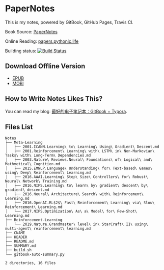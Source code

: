 # PaperNotes

This is my notes, powered by GitBook, GitHub Pages, Travis CI.

Book Source: [PaperNotes](https://github.com/the0demiurge/PaperNotes)

Online Reading: [papers.pythonic.life](https://papers.pythonic.life)

Building status: [![Build Status](https://www.travis-ci.com/the0demiurge/PaperNotes.svg?branch=master)](https://www.travis-ci.com/the0demiurge/PaperNotes)

## Download Offline Version

- [EPUB](https://raw.githubusercontent.com/the0demiurge/PaperNotes/gh-pages/books/PaperNotes.epub)
- [MOBI](https://raw.githubusercontent.com/the0demiurge/PaperNotes/gh-pages/books/PaperNotes.mobi)

## How to Write Notes Likes This?

You can read my blog: [最好的电子笔记本：GitBook + Typora](https://the0demiurge.blogspot.jp/2018/02/gitbooktypora.html).

## Files List


```
Notes
├── Meta-Learning
│   ├── 2001.ICANN.Learning\ to\ Learning\ Using\ Gradient\ Descent.md
│   ├── 2001.Reinforcement\ Learning\ with\ LSTM\ in\ Non-Markovian\ Tasks\ with\ Long-Term\ Dependencies.md
│   ├── 2003.Nature\ Reviews.Neural\ Foundations\ of\ Logical\ and\ Mathmetical\ Cognition.md
│   ├── 2015.EMNLP.Language\ Understanding\ for\ Text-based\ Games\ using\ Deep\ Reinforcement\ Learning.md
│   ├── 2016.AAAI.Learning\ Step\ Size\ Controllers\ for\ Robust\ Neural\ Network\ Training.md
│   ├── 2016.NIPS.Learning\ to\ learn\ by\ gradient\ descent\ by\ gradient\ descent.md
│   ├── 2016.Neural\ Architecture\ Search\ with\ Reinforcement\ Learning.md
│   ├── 2016.OpenAI.RL$2$\ Fast\ Reinforcement\ Learning\ via\ Slow\ Reinforcement\ Learning.md
│   └── 2017.NIPS.Optimization\ As\ a\ Model\ for\ Few-Shot\ Learning.md
├── Reinforcement-Learning
│   └── 2019.Nature.Grandmaster\ level\ in\ StarCraft\ II\ using\ multi-agent\ reinforcement\ learning.md
├── CNAME
├── HEADER
├── README.md
├── SUMMARY.md
├── build.sh
└── gitbook-auto-summary.py

2 directories, 16 files
```
